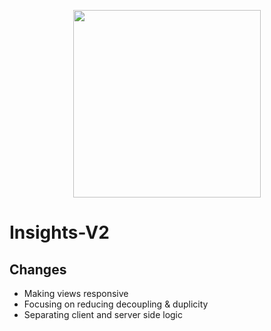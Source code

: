 <p align="center">
  <img width="300px" src="https://github.com/skhanal5/insights-v2/assets/74752121/9aa05e90-22d9-4c2a-8acf-411ed23110dd">
</p>

# Insights-V2

## Changes
* Making views responsive
* Focusing on reducing decoupling & duplicity
* Separating client and server side logic
